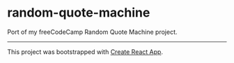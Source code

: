 # random-quote-machine

Port of my freeCodeCamp Random Quote Machine project.

---

This project was bootstrapped with [Create React App](https://github.com/facebook/create-react-app).
